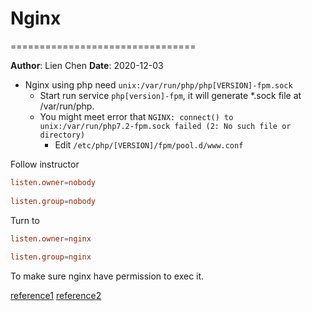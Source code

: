 # Nginx
================================

**Author**: Lien Chen  **Date**: 2020-12-03

* Nginx using php need `unix:/var/run/php/php[VERSION]-fpm.sock`
  * Start run service `php[version]-fpm`, it will generate *.sock file at /var/run/php.
  * You might meet error that `NGINX: connect() to unix:/var/run/php7.2-fpm.sock failed (2: No such file or directory)`
    * Edit `/etc/php/[VERSION]/fpm/pool.d/www.conf`

Follow instructor
```www.conf
listen.owner=nobody
 
listen.group=nobody
```

Turn to 
```www.conf
listen.owner=nginx
 
listen.group=nginx
```
To make sure nginx have permission to exec it.

[reference1](https://blog.csdn.net/chesterblue/article/details/100081797)
[reference2](https://stackoverflow.com/questions/51158830/nginx-connect-to-unix-var-run-php7-2-fpm-sock-failed-2-no-such-file-or-dir)